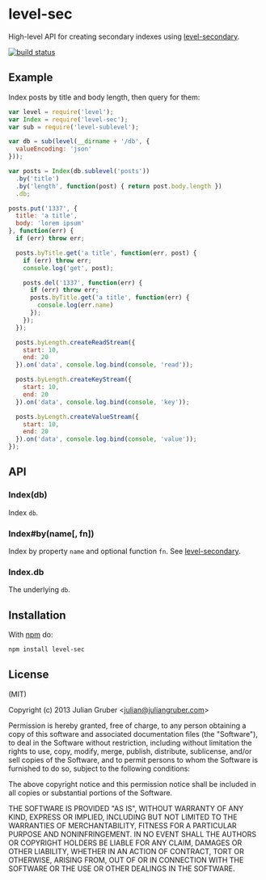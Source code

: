 
# level-sec

High-level API for creating secondary indexes using
[level-secondary](https://github.com/juliangruber/level-secondary).

[![build status](https://secure.travis-ci.org/juliangruber/level-sec.png)](http://travis-ci.org/juliangruber/level-sec)

## Example

Index posts by title and body length, then query for them:

```js
var level = require('level');
var Index = require('level-sec');
var sub = require('level-sublevel');

var db = sub(level(__dirname + '/db', {
  valueEncoding: 'json'
}));

var posts = Index(db.sublevel('posts'))
  .by('title')
  .by('length', function(post) { return post.body.length })
  .db;

posts.put('1337', {
  title: 'a title',
  body: 'lorem ipsum'
}, function(err) {
  if (err) throw err;

  posts.byTitle.get('a title', function(err, post) {
    if (err) throw err;
    console.log('get', post);

    posts.del('1337', function(err) {
      if (err) throw err;
      posts.byTitle.get('a title', function(err) {
        console.log(err.name)
      });
    });
  });

  posts.byLength.createReadStream({
    start: 10,
    end: 20
  }).on('data', console.log.bind(console, 'read'));

  posts.byLength.createKeyStream({
    start: 10,
    end: 20
  }).on('data', console.log.bind(console, 'key'));

  posts.byLength.createValueStream({
    start: 10,
    end: 20
  }).on('data', console.log.bind(console, 'value'));
});
```

## API

### Index(db)

Index `db`.

### Index#by(name[, fn])

Index by property `name` and optional function `fn`.
See [level-secondary](https://github.com/juliangruber/level-secondary).

### Index.db

The underlying `db`.

## Installation

With [npm](https://npmjs.org) do:

```bash
npm install level-sec
```

## License

(MIT)

Copyright (c) 2013 Julian Gruber &lt;julian@juliangruber.com&gt;

Permission is hereby granted, free of charge, to any person obtaining a copy of
this software and associated documentation files (the "Software"), to deal in
the Software without restriction, including without limitation the rights to
use, copy, modify, merge, publish, distribute, sublicense, and/or sell copies
of the Software, and to permit persons to whom the Software is furnished to do
so, subject to the following conditions:

The above copyright notice and this permission notice shall be included in all
copies or substantial portions of the Software.

THE SOFTWARE IS PROVIDED "AS IS", WITHOUT WARRANTY OF ANY KIND, EXPRESS OR
IMPLIED, INCLUDING BUT NOT LIMITED TO THE WARRANTIES OF MERCHANTABILITY,
FITNESS FOR A PARTICULAR PURPOSE AND NONINFRINGEMENT. IN NO EVENT SHALL THE
AUTHORS OR COPYRIGHT HOLDERS BE LIABLE FOR ANY CLAIM, DAMAGES OR OTHER
LIABILITY, WHETHER IN AN ACTION OF CONTRACT, TORT OR OTHERWISE, ARISING FROM,
OUT OF OR IN CONNECTION WITH THE SOFTWARE OR THE USE OR OTHER DEALINGS IN THE
SOFTWARE.
